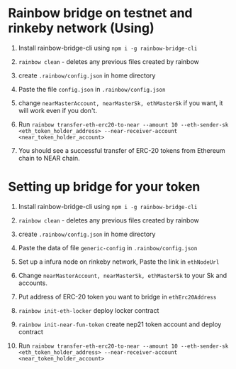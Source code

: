 # Rainbow bridge on testnet and rinkeby network (Using)

1. Install rainbow-bridge-cli using `npm i -g rainbow-bridge-cli`

2. `rainbow clean` - deletes any previous files created by rainbow

3. create `.rainbow/config.json` in home directory

4. Paste the file `config.json` in `.rainbow/config.json`

5. change `nearMasterAccount, nearMasterSk, ethMasterSk` if you want, it will work even if you don't.

6. Run `rainbow transfer-eth-erc20-to-near --amount 10 --eth-sender-sk <eth_token_holder_address> --near-receiver-account <near_token_holder_account>`

7. You should see a successful transfer of ERC-20 tokens from Ethereum chain to NEAR chain.

# Setting up bridge for your token

1. Install rainbow-bridge-cli using `npm i -g rainbow-bridge-cli`

2. `rainbow clean` - deletes any previous files created by rainbow

3. create `.rainbow/config.json` in home directory

4. Paste the data of file `generic-config` in `.rainbow/config.json`

5. Set up a infura node on rinkeby network, Paste the link in `ethNodeUrl`

6. Change `nearMasterAccount, nearMasterSk, ethMasterSk` to your Sk and accounts.

7. Put address of ERC-20 token you want to bridge in `ethErc20Address`

8. `rainbow init-eth-locker` deploy locker contract
 
9. `rainbow init-near-fun-token` create nep21 token account and deploy contract

10. Run `rainbow transfer-eth-erc20-to-near --amount 10 --eth-sender-sk <eth_token_holder_address> --near-receiver-account <near_token_holder_account>`